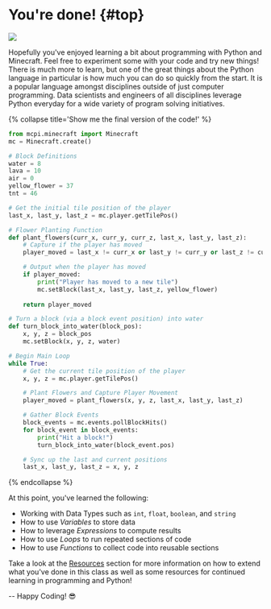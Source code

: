 # You're done! {#top}

![](https://media.giphy.com/media/11sBLVxNs7v6WA/giphy.gif)

Hopefully you've enjoyed learning a bit about programming with Python and Minecraft.  Feel free to experiment some with your code and try new things!  There is much more to learn, but one of the great things about the Python language in particular is how much you can do so quickly from the start.  It is a popular language amongst disciplines outside of just computer programming.  Data scientists and engineers of all disciplines leverage Python everyday for a wide variety of program solving initiatives.

{% collapse title='Show me the final version of the code!' %}
```python
from mcpi.minecraft import Minecraft
mc = Minecraft.create()

# Block Definitions
water = 8
lava = 10
air = 0
yellow_flower = 37
tnt = 46

# Get the initial tile position of the player
last_x, last_y, last_z = mc.player.getTilePos()

# Flower Planting Function
def plant_flowers(curr_x, curr_y, curr_z, last_x, last_y, last_z):
    # Capture if the player has moved
    player_moved = last_x != curr_x or last_y != curr_y or last_z != curr_z

    # Output when the player has moved
    if player_moved:
        print("Player has moved to a new tile")
        mc.setBlock(last_x, last_y, last_z, yellow_flower)
    
    return player_moved

# Turn a block (via a block event position) into water
def turn_block_into_water(block_pos):
    x, y, z = block_pos
    mc.setBlock(x, y, z, water)

# Begin Main Loop
while True:
    # Get the current tile position of the player
    x, y, z = mc.player.getTilePos()

    # Plant Flowers and Capture Player Movement
    player_moved = plant_flowers(x, y, z, last_x, last_y, last_z)

    # Gather Block Events
    block_events = mc.events.pollBlockHits()
    for block_event in block_events:
        print("Hit a block!")
        turn_block_into_water(block_event.pos)

    # Sync up the last and current positions
    last_x, last_y, last_z = x, y, z
```
{% endcollapse %}

At this point, you've learned the following:

- Working with Data Types such as `int`, `float`, `boolean`, and `string`
- How to use _Variables_ to store data
- How to leverage _Expressions_ to compute results
- How to use _Loops_ to run repeated sections of code
- How to use _Functions_ to collect code into reusable sections

Take a look at the [Resources](/resources.md) section for more information on how to extend what you've done in this class as well as some resources for continued learning in programming and Python!

-- Happy Coding! 😎